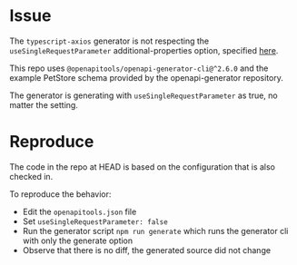 # Issue

The `typescript-axios` generator is not respecting the `useSingleRequestParameter` additional-properties option, specified [here](https://github.com/OpenAPITools/openapi-generator/blob/master/docs/generators/typescript-axios.md).

This repo uses `@openapitools/openapi-generator-cli@^2.6.0` and the example PetStore schema provided by the openapi-generator repository.

The generator is generating with `useSingleRequestParameter` as true, no matter the setting.

# Reproduce

The code in the repo at HEAD is based on the configuration that is also checked in. 

To reproduce the behavior:

* Edit the `openapitools.json` file
* Set `useSingleRequestParameter: false`
* Run the generator script `npm run generate` which runs the generator cli with only the generate option
* Observe that there is no diff, the generated source did not change 

